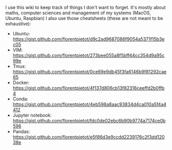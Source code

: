 I use this wiki to keep track of things I don't want to forget. It's mostly about maths, computer sciences and management of my systems (MacOS, Ubuntu, Raspbian)
I also use those cheatsheets (these are not meant to be exhaustive):
* Ubuntu: https://gist.github.com/florentpietot/d9c2ad9687086f9054a5371f15b3ec05
* VIM: https://gist.github.com/florentpietot/273bee055a8f5bff44cc354d9a95c99e
* Tmux: https://gist.github.com/florentpietot/0ce69e9db45f3fa6146b9f81292cae65
* Docker: https://gist.github.com/florentpietot/4f137d806cb13f82316ceeffd2b0ffb4
* Conda: https://gist.github.com/florentpietot/4eb598a8aac93834d4ca010a5f4a4412
* Jupyter notebook: https://gist.github.com/florentpietot/fdc0de02ebc6b90b9774a7174ce0b596
* Pandas: https://gist.github.com/florentpietot/e5f86d3e9ccdd2239176c2f3dd12038e
